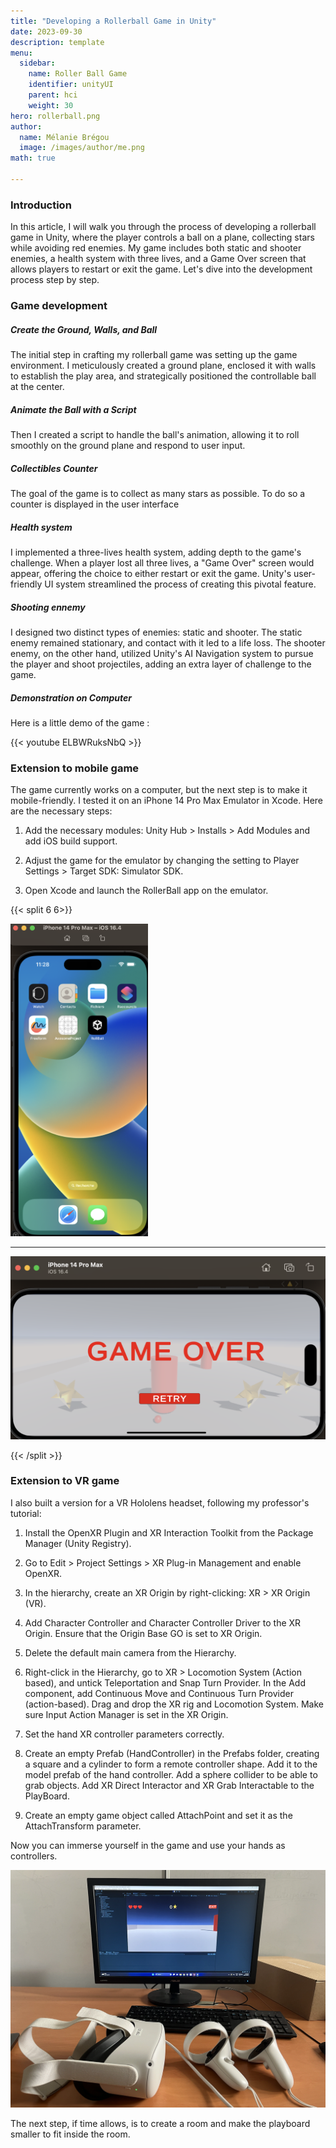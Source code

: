 ```yaml
---
title: "Developing a Rollerball Game in Unity"
date: 2023-09-30
description: template
menu:
  sidebar:
    name: Roller Ball Game
    identifier: unityUI
    parent: hci
    weight: 30
hero: rollerball.png
author:
  name: Mélanie Brégou 
  image: /images/author/me.png
math: true

---
```


### Introduction

In this article, I will walk you through the process of developing a rollerball game in Unity, where the player controls a ball on a plane, collecting stars while avoiding red enemies. My game includes both static and shooter enemies, a health system with three lives, and a Game Over screen that allows players to restart or exit the game. Let's dive into the development process step by step.

### Game development 

##### Create the Ground, Walls, and Ball

The initial step in crafting my rollerball game was setting up the game environment. I meticulously created a ground plane, enclosed it with walls to establish the play area, and strategically positioned the controllable ball at the center. 


##### Animate the Ball with a Script

Then I created a script to handle the ball's animation, allowing it to roll smoothly on the ground plane and respond to user input.


##### Collectibles Counter
The goal of the game is to collect as many stars as possible. To do so a counter is displayed in the user interface 


##### Health system

I implemented a three-lives health system, adding depth to the game's challenge. When a player lost all three lives, a "Game Over" screen would appear, offering the choice to either restart or exit the game. Unity's user-friendly UI system streamlined the process of creating this pivotal feature.


##### Shooting ennemy 
I designed two distinct types of enemies: static and shooter. The static enemy remained stationary, and contact with it led to a life loss. The shooter enemy, on the other hand, utilized Unity's AI Navigation system to pursue the player and shoot projectiles, adding an extra layer of challenge to the game.


##### Demonstration on Computer

Here is a little demo of the game :

{{< youtube ELBWRuksNbQ >}}


### Extension to mobile game

The game currently works on a computer, but the next step is to make it mobile-friendly. I tested it on an iPhone 14 Pro Max Emulator in Xcode. Here are the necessary steps:

1. Add the necessary modules: Unity Hub > Installs > Add Modules and add iOS build support.

2. Adjust the game for the emulator by changing the setting to Player Settings > Target SDK: Simulator SDK.

3. Open Xcode and launch the RollerBall app on the emulator.

{{< split 6 6>}}

<img src="/posts/hci/simple-unity-project/game_mobile.png" alt="face" height="500">


---

<img src="/posts/hci/simple-unity-project/game_mobile_game_over.png" >


{{< /split >}}

### Extension to VR game

I also built a version for a VR Hololens headset, following my professor's tutorial:

1. Install the OpenXR Plugin and XR Interaction Toolkit from the Package Manager (Unity Registry).

2. Go to Edit > Project Settings > XR Plug-in Management and enable OpenXR.

3. In the hierarchy, create an XR Origin by right-clicking: XR > XR Origin (VR).

4. Add Character Controller and Character Controller Driver to the XR Origin. Ensure that the Origin Base GO is set to XR Origin.

5. Delete the default main camera from the Hierarchy.

6. Right-click in the Hierarchy, go to XR > Locomotion System (Action based), and untick Teleportation and Snap Turn Provider. In the Add component, add Continuous Move and Continuous Turn Provider (action-based). Drag and drop the XR rig and Locomotion System. Make sure Input Action Manager is set in the XR Origin.

7. Set the hand XR controller parameters correctly.

8. Create an empty Prefab (HandController) in the Prefabs folder, creating a square and a cylinder to form a remote controller shape. Add it to the model prefab of the hand controller. Add a sphere collider to be able to grab objects. Add XR Direct Interactor and XR Grab Interactable to the PlayBoard.

9. Create an empty game object called AttachPoint and set it as the AttachTransform parameter.

Now you can immerse yourself in the game and use your hands as controllers.


<img src="/posts/hci/simple-unity-project/vr.png">

The next step, if time allows, is to create a room and make the playboard smaller to fit inside the room.







